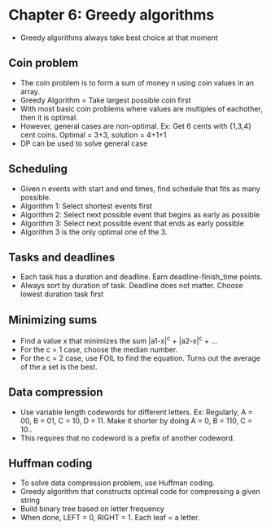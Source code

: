 Chapter 6: Greedy algorithms
===
 * Greedy algorithms always take best choice at that moment

Coin problem
---
 * The coin problem is to form a sum of money n using coin values in an array.
 * Greedy Algorithm = Take largest possible coin first
 * With most basic coin problems where values are multiples of eachother, then it is optimal.
 * However, general cases are non-optimal. Ex: Get 6 cents with {1,3,4} cent coins. Optimal = 3+3, solution = 4+1+1
 * DP can be used to solve general case

Scheduling
---
 * Given n events with start and end times, find schedule that fits as many possible.
 * Algorithm 1: Select shortest events first
 * Algorithm 2: Select next possible event that begins as early as possible
 * Algorithm 3: Select next possible event that ends as early possible
 * Algorithm 3 is the only optimal one of the 3.

Tasks and deadlines
---
 * Each task has a duration and deadline. Earn deadline-finish_time points.
 * Always sort by duration of task. Deadline does not matter. Choose lowest duration task first

Minimizing sums
---
 * Find a value x that minimizes the sum |a1-x|<sup>c</sup> + |a2-x|<sup>c</sup> + ...
 * For the c = 1 case, choose the median number.
 * For the c = 2 case, use FOIL to find the equation. Turns out the average of the a set is the best.

Data compression
---
 * Use variable length codewords for different letters. Ex: Regularly, A = 00, B = 01, C = 10, D = 11. Make it shorter by doing A = 0, B = 110, C = 10..
 * This requires that no codeword is a prefix of another codeword.

Huffman coding
---
 * To solve data compression problem, use Huffman coding. 
 * Greedy algorithm that constructs optimal code for compressing a given string
 * Build binary tree based on letter frequency
 * When done, LEFT = 0, RIGHT = 1. Each leaf = a letter.

